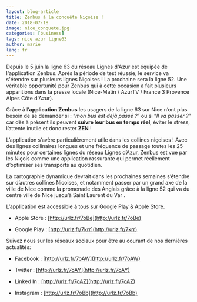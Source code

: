 ```yaml
---
layout: blog-article
title: Zenbus à la conquête Niçoise !
date: 2018-07-18
image: nice_conquete.jpg
categories: [business]
tags: nice azur ligne63
author: marie
lang: fr
---
```

Depuis le 5 juin la ligne 63 du réseau Lignes d'Azur est équipée de l'application Zenbus. Après la période de test réussie, le service va s'étendre sur plusieurs lignes Niçoises ! La prochaine sera la ligne 52. Une véritable opportunité pour Zenbus qui à cette occasion a fait plusieurs apparitions dans la presse locale (Nice-Matin / AzurTV / France 3 Provence Alpes Côte d'Azur).

Grâce à l’**application Zenbus** les usagers de la ligne 63 sur Nice n’ont plus besoin de se demander si : “*mon bus est déjà passé ?*” ou si “*Il va passer ?*” car dès à présent ils peuvent **suivre leur bus en temps réel**, éviter le stress, l’attente inutile et donc rester **ZEN** !

L’application s’avère particulièrement utile dans les collines niçoises ! Avec des lignes collinaires longues et une fréquence de passage toutes les 25 minutes pour certaines lignes du réseau Lignes d’Azur, Zenbus est vue par les Niçois comme une application rassurante qui permet réellement d’optimiser ses transports au quotidien.

La cartographie dynamique devrait dans les prochaines semaines s’étendre sur d’autres collines Nicoises, et notamment passer par un grand axe de la ville de Nice comme la promenade des Anglais grâce à la ligne 52 qui va du centre ville de Nice jusqu’à Saint Laurent du Var .

L’application est accessible à tous sur Google Play &amp; Apple Store.

*   Apple Store : [http://urlz.fr/7oBe](http://urlz.fr/7oBe)

*   Google Play : [http://urlz.fr/7krr](http://urlz.fr/7krr)

Suivez nous sur les réseaux sociaux pour être au courant de nos dernières actualités:

*   Facebook : [http://urlz.fr/7oAW](http://urlz.fr/7oAW)

*   Twitter : [http://urlz.fr/7oAY](http://urlz.fr/7oAY)

*   Linked In : [http://urlz.fr/7oAZ](http://urlz.fr/7oAZ)

*   Instagram : [http://urlz.fr/7oBb](http://urlz.fr/7oBb)